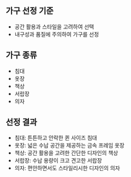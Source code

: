 ## 가구 선정 기준
- 공간 활용과 스타일을 고려하여 선택
- 내구성과 품질에 주의하여 가구를 선정

## 가구 종류
- 침대
- 옷장
- 책상
- 서랍장
- 의자

## 선정 결과
- 침대: 튼튼하고 안락한 퀸 사이즈 침대
- 옷장: 넓은 수납 공간을 제공하는 금속 프레임 옷장
- 책상: 공간 활용을 고려한 간단한 디자인의 책상
- 서랍장: 수납 용량이 크고 견고한 서랍장
- 의자: 편안하면서도 스타일리시한 디자인의 의자
  
